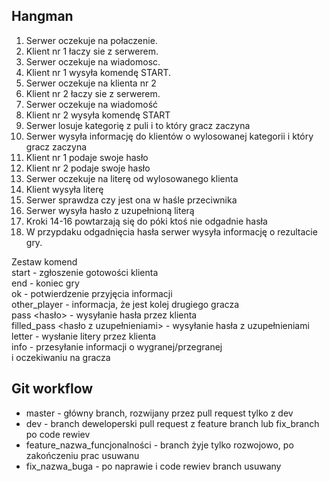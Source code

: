 ## Hangman

1. Serwer oczekuje na połaczenie.
2. Klient nr 1 łaczy sie z serwerem.
3. Serwer oczekuje na wiadomosc.
4. Klient nr 1 wysyła komendę START.
5. Serwer oczekuje na klienta nr 2
6. Klient nr 2 łaczy sie z serwerem.
7. Serwer oczekuje na wiadomość
8. Klient nr 2 wysyła komendę START
9. Serwer losuje kategorię z puli i to który gracz zaczyna
10. Serwer wysyła informację do klientów
o wylosowanej kategorii i który gracz zaczyna 
11. Klient nr 1 podaje swoje hasło
12. Klient nr 2 podaje swoje hasło
13. Serwer oczekuje na literę od wylosowanego klienta
14. Klient wysyła literę
15. Serwer sprawdza czy jest ona w haśle przeciwnika
16. Serwer wysyła hasło z uzupełnioną literą
17. Kroki 14-16 powtarzają się do
póki ktoś nie odgadnie hasła
18. W przypdaku odgadnięcia hasła
serwer wysyła informację o rezultacie gry.

Zestaw komend  
start - zgłoszenie gotowości klienta  
end - koniec gry  
ok - potwierdzenie przyjęcia informacji  
other_player - informacja, że jest kolej drugiego gracza  
pass <hasło> - wysyłanie hasła przez klienta  
filled_pass <hasło z uzupełnieniami> - wysyłanie hasła z uzupełnieniami  
letter <literka> - wysłanie litery przez klienta  
info <tekst> - przesyłanie informacji o wygranej/przegranej  
i oczekiwaniu na gracza  

## Git workflow
* master - główny branch, rozwijany przez pull request tylko z dev
* dev - branch deweloperski pull request z feature branch lub fix_branch
po code rewiev
* feature_nazwa_funcjonalności - branch żyje tylko rozwojowo, po zakończeniu prac usuwanu
* fix_nazwa_buga - po naprawie i code rewiev branch usuwany

